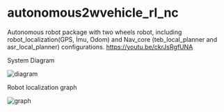 # autonomous2wvehicle_rl_nc
Autonomous robot package with two wheels robot, including robot_localization(GPS, İmu, Odom) and Nav_core (teb_local_planner and asr_local_planner) configurations.
https://youtu.be/ckrJsRgfUNA

System Diagram

![diagram](https://github.com/dmrly/autonomous2wvehicle_rl_nc/blob/main/2d_diagram.png?raw=true)

Robot localization graph

![graph](https://github.com/dmrly/autonomous2wvehicle_rl_nc/blob/main/rosgraph.png?raw=true)
